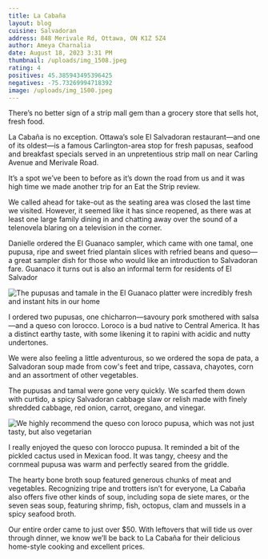 ```yaml
---
title: La Cabaña
layout: blog
cuisine: Salvadoran
address: 848 Merivale Rd, Ottawa, ON K1Z 5Z4
author: Ameya Charnalia
date: August 18, 2023 3:31 PM
thumbnail: /uploads/img_1508.jpeg
rating: 4
positives: 45.385943495396425
negatives: -75.73269994718392
image: /uploads/img_1500.jpeg
---
```

There’s no better sign of a strip mall gem than a grocery store that sells hot, fresh food.

La Cabaña is no exception. Ottawa’s sole El Salvadoran restaurant—and one of its oldest—is a famous Carlington-area stop for fresh papusas, seafood and breakfast specials served in an unpretentious strip mall on near Carling Avenue and Merivale Road.

It’s a spot we’ve been to before as it’s down the road from us and it was high time we made another trip for an Eat the Strip review.

We called ahead for take-out as the seating area was closed the last time we visited. However, it seemed like it has since reopened, as there was at least one large family dining in and chatting away over the sound of a telenovela blaring on a television in the corner.

Danielle ordered the El Guanaco sampler, which came with one tamal, one pupusa, ripe and sweet fried plantain slices with refried beans and queso—a great sampler dish for those who would like an introduction to Salvadoran fare. Guanaco it turns out is also an informal term for residents of El Salvador

![The pupusas and tamale in the El Guanaco platter were incredibly fresh and instant hits in our home](/uploads/img_1510.jpeg "El Guanaco")

I ordered two pupusas, one chicharron—savoury pork smothered with salsa—and a queso con lorocco. Loroco is a bud native to Central America. It has a distinct earthy taste, with some likening it to rapini with acidic and nutty undertones. 

We were also feeling a little adventurous, so we ordered the sopa de pata, a Salvadoran soup made from cow's feet and tripe, cassava, chayotes, corn and an assortment of other vegetables.

The pupusas and tamal were gone very quickly. We scarfed them down with curtido, a spicy Salvadoran cabbage slaw or relish made with finely shredded cabbage, red onion, carrot, oregano, and vinegar.

![We highly recommend the queso con loroco pupusa, which was not just tasty, but also vegetarian](/uploads/img_1508.jpeg "Queso con lorocco pupusa")

I really enjoyed the queso con lorocco pupusa. It reminded a bit of the pickled cactus used in Mexican food. It was tangy, cheesy and the cornmeal pupusa was warm and perfectly seared from the griddle.

The hearty bone broth soup featured generous chunks of meat and vegetables. Recognizing tripe and trotters isn’t for everyone, La Cabaña also offers five other kinds of soup, including sopa de siete mares, or the seven seas soup, featuring shrimp, fish, octopus, clam and mussels in a spicy seafood broth.

Our entire order came to just over $50. With leftovers that will tide us over through dinner, we know we’ll be back to La Cabaña for their delicious home-style cooking and excellent prices.
